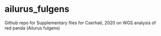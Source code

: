 # ailurus_fulgens
Github repo for Supplementary files for Cserhati, 2020 on WGS analysis of red panda (Ailurus fulgens)
